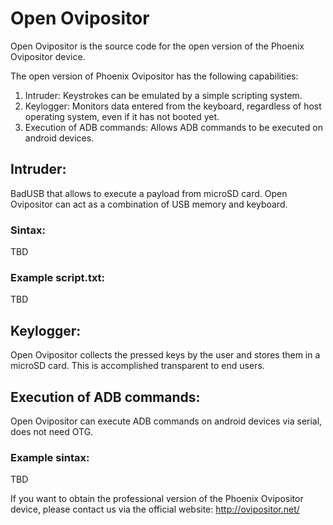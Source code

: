 # Open Ovipositor
Open Ovipositor is the source code for the open version of the Phoenix Ovipositor device.

The open version of Phoenix Ovipositor has the following capabilities:

1. Intruder: Keystrokes can be emulated by a simple scripting system.
2. Keylogger: Monitors data entered from the keyboard, regardless of host operating system, even if it has not booted yet.
3. Execution of ADB commands: Allows ADB commands to be executed on android devices.

## Intruder:
BadUSB that allows to execute a payload from microSD card.
Open Ovipositor can act as a combination of USB memory and keyboard. 

### Sintax:
TBD

### Example script.txt:
TBD

## Keylogger:
Open Ovipositor collects the pressed keys by the user and stores them in a microSD card. This is accomplished transparent to end users.

## Execution of ADB commands:
Open Ovipositor can execute ADB commands on android devices via serial, does not need OTG.

### Example sintax:
TBD

If you want to obtain the professional version of the Phoenix Ovipositor device, please contact us via the official website:
http://ovipositor.net/
